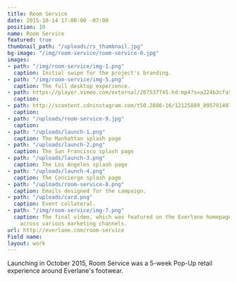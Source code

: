 ```yaml
---
title: Room Service
date: 2015-10-14 17:00:00 -07:00
position: 10
name: Room Service
featured: true
thumbnail_path: "/uploads/rs_thumbnail.jpg"
bg-image: "/img/room-service/room-service-0.jpg"
images:
- path: "/img/room-service/img-1.png"
  caption: Initial swipe for the project's branding.
- path: "/img/room-service/img-5.png"
  caption: The full desktop experience.
- path: https://player.vimeo.com/external/207537745.hd.mp4?s=a224b3cfa5ef831ad051eb6dabdfda8764c618e6&profile_id=119
  caption:
- path: http://scontent.cdninstagram.com/t50.2886-16/12125889_895791407172938_939898811_n.mp4
  caption:
- path: "/uploads/room-service-9.jpg"
  caption:
- path: "/uploads/launch-1.png"
  caption: The Manhattan splash page
- path: "/uploads/launch-2.png"
  caption: The San Francisco splash page
- path: "/uploads/launch-3.png"
  caption: The Los Angeles splash page
- path: "/uploads/launch-4.png"
  caption: The Concierge splash page
- path: "/uploads/room-service-8.png"
  caption: Emails designed for the campaign.
- path: "/uploads/card.png"
  caption: Event collateral.
- path: "/img/room-service/img-7.png"
  caption: The final video, which was featured on the Everlane homepage and promoted
    across various marketing channels.
url: http://everlane.com/room-service
Field name:
layout: work
---
```


Launching in October 2015, Room Service was a 5-week Pop-Up retail experience around Everlane's footwear.

